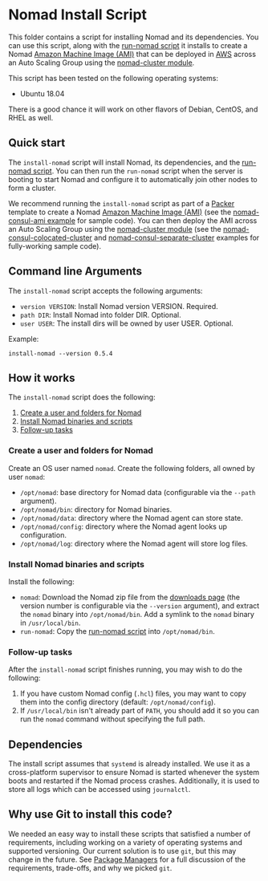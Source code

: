 # Nomad Install Script

This folder contains a script for installing Nomad and its dependencies. You can use this script, along with the
[run-nomad script](https://github.com/hashicorp/terraform-aws-nomad/tree/master/modules/run-nomad) it installs to create
a Nomad [Amazon Machine Image
(AMI)](http://docs.aws.amazon.com/AWSEC2/latest/UserGuide/AMIs.html) that can be deployed in
[AWS](https://aws.amazon.com/) across an Auto Scaling Group using
the [nomad-cluster module](https://github.com/hashicorp/terraform-aws-nomad/tree/master/modules/nomad-cluster).

This script has been tested on the following operating systems:

* Ubuntu 18.04

There is a good chance it will work on other flavors of Debian, CentOS, and RHEL as well.

## Quick start

The `install-nomad` script will install Nomad, its dependencies, and
the [run-nomad script](https://github.com/hashicorp/terraform-aws-nomad/tree/master/modules/run-nomad). You can then run
the `run-nomad` script when the server is booting to start Nomad and configure it to automatically join other nodes to
form a cluster.

We recommend running the `install-nomad` script as part of a [Packer](https://www.packer.io/) template to create a
Nomad [Amazon Machine Image (AMI)](http://docs.aws.amazon.com/AWSEC2/latest/UserGuide/AMIs.html) (see the
[nomad-consul-ami example](https://github.com/hashicorp/terraform-aws-nomad/tree/master/examples/nomad-consul-ami) for
sample code). You can then deploy the AMI across an Auto Scaling Group using
the [nomad-cluster module](https://github.com/hashicorp/terraform-aws-nomad/tree/master/modules/nomad-cluster) (see the
[nomad-consul-colocated-cluster](https://github.com/hashicorp/terraform-aws-nomad/tree/master/MAIN.md) and
[nomad-consul-separate-cluster](https://github.com/hashicorp/terraform-aws-nomad/tree/master/examples/nomad-consul-separate-cluster)
examples for fully-working sample code).

## Command line Arguments

The `install-nomad` script accepts the following arguments:

* `version VERSION`: Install Nomad version VERSION. Required.
* `path DIR`: Install Nomad into folder DIR. Optional.
* `user USER`: The install dirs will be owned by user USER. Optional.

Example:

```
install-nomad --version 0.5.4
```

## How it works

The `install-nomad` script does the following:

1. [Create a user and folders for Nomad](#create-a-user-and-folders-for-nomad)
1. [Install Nomad binaries and scripts](#install-nomad-binaries-and-scripts)
1. [Follow-up tasks](#follow-up-tasks)

### Create a user and folders for Nomad

Create an OS user named `nomad`. Create the following folders, all owned by user `nomad`:

* `/opt/nomad`: base directory for Nomad data (configurable via the `--path` argument).
* `/opt/nomad/bin`: directory for Nomad binaries.
* `/opt/nomad/data`: directory where the Nomad agent can store state.
* `/opt/nomad/config`: directory where the Nomad agent looks up configuration.
* `/opt/nomad/log`: directory where the Nomad agent will store log files.

### Install Nomad binaries and scripts

Install the following:

* `nomad`: Download the Nomad zip file from the [downloads page](https://www.nomadproject.io/downloads.html) (the
  version number is configurable via the `--version` argument), and extract the `nomad` binary into
  `/opt/nomad/bin`. Add a symlink to the `nomad` binary in `/usr/local/bin`.
* `run-nomad`: Copy
  the [run-nomad script](https://github.com/hashicorp/terraform-aws-nomad/tree/master/modules/run-nomad)
  into `/opt/nomad/bin`.

### Follow-up tasks

After the `install-nomad` script finishes running, you may wish to do the following:

1. If you have custom Nomad config (`.hcl`) files, you may want to copy them into the config directory (default:
   `/opt/nomad/config`).
1. If `/usr/local/bin` isn't already part of `PATH`, you should add it so you can run the `nomad` command without
   specifying the full path.

## Dependencies

The install script assumes that `systemd` is already installed. We use it as a cross-platform supervisor to ensure Nomad
is started whenever the system boots and restarted if the Nomad process crashes. Additionally, it is used to store all
logs which can be accessed using `journalctl`.

## Why use Git to install this code?

<!-- TODO: update the package managers URL to the final URL when this Module is released -->

We needed an easy way to install these scripts that satisfied a number of requirements, including working on a variety
of operating systems and supported versioning. Our current solution is to use `git`, but this may change in the future.
See [Package Managers](https://github.com/hashicorp/terraform-aws-consul/blob/master/_docs/package-managers.md) for a
full discussion of the requirements, trade-offs, and why we picked `git`.
